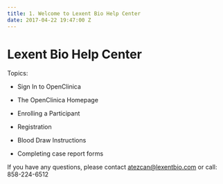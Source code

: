 ```yaml
---
title: 1. Welcome to Lexent Bio Help Center
date: 2017-04-22 19:47:00 Z
---
```


# Lexent Bio Help Center

Topics:

* Sign In to OpenClinica

* The OpenClinica Homepage

* Enrolling a Participant

* Registration

* Blood Draw Instructions

* Completing case report forms

If you have any questions, please contact atezcan@lexentbio.com or call: 858-224-6512